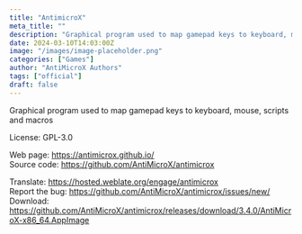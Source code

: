 ```yaml
---
title: "AntimicroX"
meta_title: ""
description: "Graphical program used to map gamepad keys to keyboard, mouse, scripts and macros"
date: 2024-03-10T14:03:00Z
image: "/images/image-placeholder.png"
categories: ["Games"]
author: "AntiMicroX Authors"
tags: ["official"]
draft: false
---
```


Graphical program used to map gamepad keys to keyboard, mouse, scripts and macros

License: GPL-3.0

Web page: https://antimicrox.github.io/  
Source code: https://github.com/AntiMicroX/antimicrox

Translate: https://hosted.weblate.org/engage/antimicrox  
Report the bug: https://github.com/AntiMicroX/antimicrox/issues/new/  
Download: https://github.com/AntiMicroX/antimicrox/releases/download/3.4.0/AntiMicroX-x86_64.AppImage
